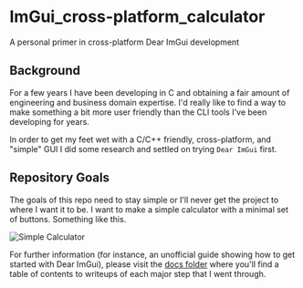 # ImGui_cross-platform_calculator 
A personal primer in cross-platform Dear ImGui development

## Background 
For a few years I have been developing in C and obtaining a fair amount of engineering and business domain expertise. I'd really like to find a way to make something a bit more user friendly than the CLI tools I've been developing for years.

In order to get my feet wet with a C/C++ friendly, cross-platform, and "simple" GUI I did some research and settled on trying `Dear ImGui` first.

## Repository Goals
The goals of this repo need to stay simple or I'll never get the project to where I want it to be. I want to make a simple calculator with a minimal set of buttons. Something like this.

![Simple Calculator](https://play-lh.googleusercontent.com/942KbwPIon7xQet0Qv5F0Orj70Ob3zlGq48NWbWQgx1RkE7MXJ_5Arz5tEclNiRMwYK3)

For further information (for instance, an unofficial guide showing how to get started with Dear ImGui), please visit the [docs folder](https://github.com/meowFlute/ImGui_ubuntu_calculator/blob/main/docs) where you'll find a table of contents to writeups of each major step that I went through.
